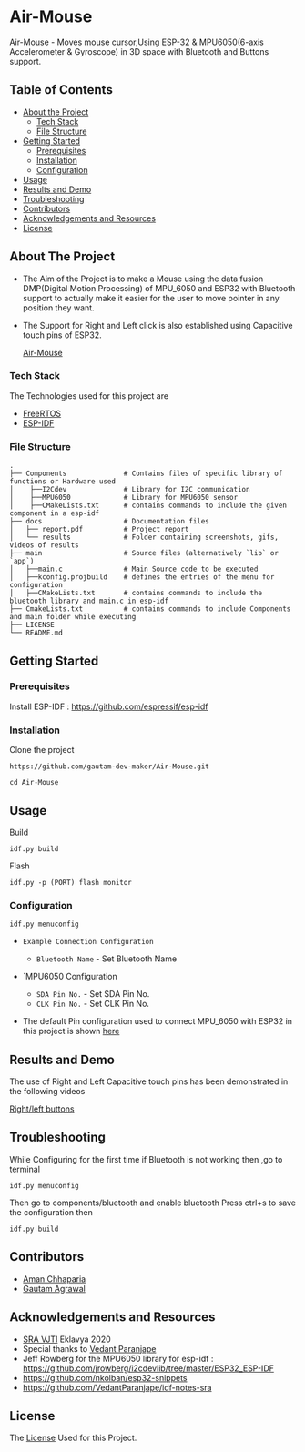 # Air-Mouse

Air-Mouse - Moves mouse cursor,Using ESP-32 & MPU6050(6-axis Accelerometer & Gyroscope) in 3D space with Bluetooth and Buttons support.

## Table of Contents

* [About the Project](#about-the-project)
  * [Tech Stack](#tech-stack)
  * [File Structure](#file-structure)
* [Getting Started](#getting-started)
  * [Prerequisites](#prerequisites)
  * [Installation](#installation)
  * [Configuration](#configuration)
* [Usage](#usage)
* [Results and Demo](#results-and-demo)
* [Troubleshooting](#troubleshooting)
* [Contributors](#contributors)
* [Acknowledgements and Resources](#acknowledgements-and-resources)
* [License](#license)

<!-- ABOUT THE PROJECT -->
## About The Project
* The Aim of the Project is to make a Mouse using the data fusion DMP(Digital Motion Processing) of MPU_6050 and ESP32 with Bluetooth support to actually make it    easier for the user to move pointer in any position they want.
* The Support for Right and Left click is also established using Capacitive touch pins of ESP32.
   
   [Air-Mouse](https://github.com/gautam-dev-maker/Air-Mouse/blob/master/docs/results/Air-Mouse.png)

### Tech Stack
The Technologies used for this project are
* [FreeRTOS](https://www.freertos.org/openrtos.html)
* [ESP-IDF](https://docs.espressif.com/projects/esp-idf/en/latest/esp32/)

### File Structure
    .
    ├── Components              # Contains files of specific library of functions or Hardware used
    │    ├──I2Cdev              # Library for I2C communication
    │    ├──MPU6050             # Library for MPU6050 sensor
    │    ├──CMakeLists.txt      # contains commands to include the given component in a esp-idf 
    ├── docs                    # Documentation files 
    │   ├── report.pdf          # Project report
    │   └── results             # Folder containing screenshots, gifs, videos of results
    ├── main                    # Source files (alternatively `lib` or `app`)
    │   ├──main.c               # Main Source code to be executed
    │   ├──kconfig.projbuild    # defines the entries of the menu for configuration
    │   ├──CMakeLists.txt       # contains commands to include the bluetooth library and main.c in esp-idf
    ├── CmakeLists.txt          # contains commands to include Components and main folder while executing
    ├── LICENSE
    └── README.md 
 



## Getting Started

### Prerequisites
Install ESP-IDF : https://github.com/espressif/esp-idf

### Installation
Clone the project
```
https://github.com/gautam-dev-maker/Air-Mouse.git

cd Air-Mouse
```
## Usage

Build
```
idf.py build
```
Flash
```
idf.py -p (PORT) flash monitor

```
### Configuration

```
idf.py menuconfig
```
* `Example Connection Configuration`
  * `Bluetooth Name` - Set Bluetooth Name
  
* `MPU6050 Configuration
  * `SDA Pin No.` - Set SDA Pin No.
  * `CLK Pin No.` - Set CLK Pin No.
* The default Pin configuration used to connect MPU_6050 with ESP32 in this project is shown [here](https://github.com/gautam-dev-maker/Air-Mouse/blob/master/docs/results/Esp-32%20and%20MPU6050%20pin%20connection.png)  
  
## Results and Demo
The use of Right and Left Capacitive touch pins has been demonstrated in the following videos

 [Right/left buttons](https://github.com/gautam-dev-maker/Air-Mouse/blob/master/docs/results/Right-Left%20click.mp4)
 
 ## Troubleshooting
 While Configuring for the first time if Bluetooth is not working then ,go to terminal
 
```
idf.py menuconfig
```
Then go to components/bluetooth and enable bluetooth
Press ctrl+s to save the configuration
then
```
idf.py build
```
## Contributors
* [Aman Chhaparia](https://github.com/amanchhaparia)
* [Gautam Agrawal](https://github.com/gautam-dev-maker)

## Acknowledgements and Resources
* [SRA VJTI](http://sra.vjti.info/) Eklavya 2020 
* Special thanks to [Vedant Paranjape](https://github.com/VedantParanjape)
* Jeff Rowberg for the MPU6050 library for esp-idf :
  https://github.com/jrowberg/i2cdevlib/tree/master/ESP32_ESP-IDF   
* https://github.com/nkolban/esp32-snippets
* https://github.com/VedantParanjape/idf-notes-sra

  
## License
The [License](https://github.com/gautam-dev-maker/Air-Mouse/blob/master/LICENSE) Used for this Project.
  
  
  
